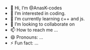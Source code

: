- 👋 Hi, I’m @AnasK-codes
- 👀 I’m interested in coding.
- 🌱 I’m currently learning c++ and js.
- 💞️ I’m looking to collaborate on 
- 📫 How to reach me ...
- 😄 Pronouns: ...
- ⚡ Fun fact: ...

<!---
AnasK-codes/AnasK-codes is a ✨ special ✨ repository because its `README.md` (this file) appears on your GitHub profile.
You can click the Preview link to take a look at your changes.
--->
